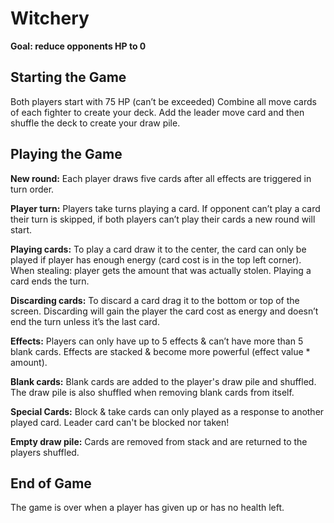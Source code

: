 # Witchery

**Goal: reduce opponents HP to 0**

## Starting the Game
Both players start with 75 HP (can’t be exceeded)
Combine all move cards of each fighter to create your deck. Add the leader move card and then shuffle the deck to create your draw pile.

## Playing the Game

**New round:** Each player draws five cards after all effects are triggered in turn order.

**Player turn:** Players take turns playing a card. If opponent can’t play a card their turn is skipped, if both players can’t play their cards a new round will start.

**Playing cards:** To play a card draw it to the center, the card can only be played if player has enough energy (card cost is in the top left corner). When stealing: player gets the amount that was actually stolen. Playing a card ends the turn.
  
**Discarding cards:** To discard a card drag it to the bottom or top of the screen. Discarding will gain the player the card cost as energy and doesn’t end the turn unless it’s the last card.

**Effects:** Players can only have up to 5 effects & can’t have more than 5 blank cards. Effects are stacked & become more powerful (effect value * amount).

**Blank cards:** Blank cards are added to the player's draw pile and shuffled. The draw pile is also shuffled when removing blank cards from itself.
  
**Special Cards:** Block & take cards can only played as a response to another played card.
Leader card can't be blocked nor taken!

**Empty draw pile:** Cards are removed from stack and are returned to the players shuffled.

## End of Game
The game is over when a player has given up or has no health left.